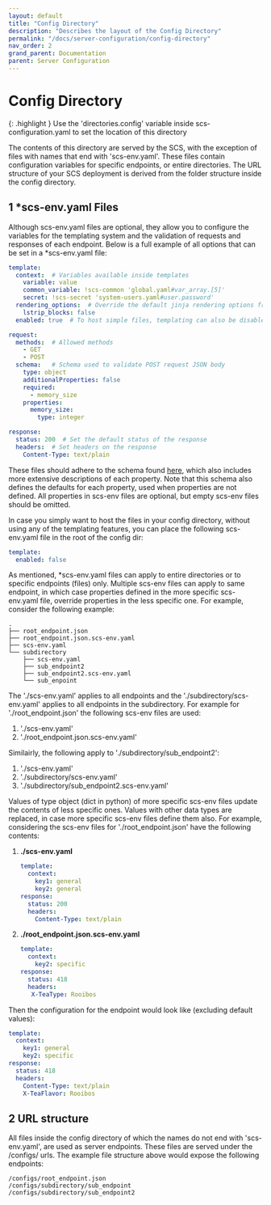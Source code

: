 ```yaml
---
layout: default
title: "Config Directory"
description: "Describes the layout of the Config Directory"
permalink: "/docs/server-configuration/config-directory"
nav_order: 2
grand_parent: Documentation
parent: Server Configuration
---
```

# Config Directory

{: .highlight }
Use the 'directories.config' variable inside scs-configuration.yaml to set
the location of this directory

The contents of this directory are served by the SCS, with the exception of
files with names that end with 'scs-env.yaml'. These files contain
configuration variables for specific endpoints, or entire directories.
The URL structure of your SCS deployment is derived from the folder structure
inside the config directory.

## 1 *scs-env.yaml Files
Although scs-env.yaml files are optional, they allow you to configure the
variables for the templating system and the validation of requests and
responses of each endpoint. Below is a full example of all options that can be
set in a *scs-env.yaml file:
```yaml
template:
  context:  # Variables available inside templates
    variable: value
    common_variable: !scs-common 'global.yaml#var_array.[5]'
    secret: !scs-secret 'system-users.yaml#user.password'
  rendering_options:  # Override the default jinja rendering options from scs-configuration.yaml
    lstrip_blocks: false
  enabled: true  # To host simple files, templating can also be disabled

request:
  methods:  # Allowed methods
    - GET
    - POST
  schema:   # Schema used to validate POST request JSON body
    type: object
    additionalProperties: false
    required:
      - memory_size
    properties:
      memory_size:
        type: integer

response:
  status: 200  # Set the default status of the response
  headers:  # Set headers on the response
    Content-Type: text/plain
```
These files should adhere to the schema found [here](https://github.com/simple-configuration-server/simple-configuration-server/blob/main/scs/schemas/scs-env.yaml),
which also includes more extensive descriptions of each property. Note that
this schema also defines the defaults for each property, used when properties
are not defined. All properties in scs-env files are optional, but empty
scs-env files should be omitted.

In case you simply want to host the files in your config directory,
without using any of the templating features, you can place the
following scs-env.yaml file in the root of the config dir:
```yaml
template:
  enabled: false
```

As mentioned, *scs-env.yaml files can apply to entire directories or to
specific endpoints (files) only. Multiple scs-env files can apply to same
endpoint, in which case properties defined in the more specific scs-env.yaml
file, override properties in the less specific one. For example, consider the
following example:
```
.
├── root_endpoint.json
├── root_endpoint.json.scs-env.yaml
├── scs-env.yaml
└── subdirectory
    ├── scs-env.yaml
    ├── sub_endpoint2
    ├── sub_endpoint2.scs-env.yaml
    └── sub_enpoint
```
The './scs-env.yaml' applies to all endpoints and the './subdirectory/scs-env.yaml'
applies to all endpoints in the subdirectory. For example for
'./root_endpoint.json' the following scs-env files are used:
1. './scs-env.yaml'
2. './root_endpoint.json.scs-env.yaml'

Similairly, the following apply to './subdirectory/sub_endpoint2':
1. './scs-env.yaml'
2. './subdirectory/scs-env.yaml'
3. './subdirectory/sub_endpoint2.scs-env.yaml'

Values of type object (dict in python) of more specific scs-env files update
the contents of less specific ones. Values with other data types are replaced,
in case more specific scs-env files define them also. For example, considering
the scs-env files for './root_endpoint.json' have the following contents:
1. **./scs-env.yaml**
   ```yaml
   template:
     context:
       key1: general
       key2: general
   response:
     status: 200
     headers:
       Content-Type: text/plain
   ```
2. **./root_endpoint.json.scs-env.yaml**
   ```yaml
   template:
     context:
       key2: specific
   response:
     status: 418
     headers:
      X-TeaType: Rooibos
   ```

Then the configuration for the endpoint would look like (excluding default values):
```yaml
template:
  context:
    key1: general
    key2: specific
response:
  status: 418
  headers:
    Content-Type: text/plain
    X-TeaFlavor: Rooibos
```

## 2 URL structure
All files inside the config directory of which the names do not end with
'scs-env.yaml', are used as server endpoints. These files are served under the
/configs/ urls. The example file structure above would expose
the following endpoints:
```
/configs/root_endpoint.json
/configs/subdirectory/sub_endpoint
/configs/subdirectory/sub_endpoint2
```
